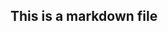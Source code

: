 ## This is a markdown file                                                                                